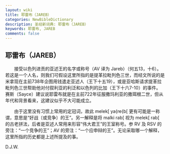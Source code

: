 ```yaml
---
layout: wiki
title: 耶雷布（JAREB）
categories: NewBibleDictionary
description: 圣经新词典: 耶雷布（JAREB）
keywords: 耶雷布, JAREB
comments: false
---
```


## 耶雷布（JAREB）

　　接受以色列进贡的亚述王的名字或称号（AV 译为 Jareb）（何五13，十6）。若这是一个人名，则我们可假设这里所指的是提革拉毗列色三世，而经文所说的是米拿现在主前738年企图用钱遣走亚述人（王下十五19），或是亚哈斯请求提革拉毗列色三世帮助他对付叙利亚的利泛和以色列的比加（王下十六7-10）的事件。赛斯（Sayce）建议说耶雷布就是在主前722年征服撒玛利亚的撒珥根二世，但从年代和背景看来，这建议似乎不大可能成立。

　　由于这里没有习惯上常用的定冠词，故此 melek[ ya{re{b[ 更有可能是一称谓，意思是“好战〔或竞争〕的王”。另一解释是将 malki rab[ 视为 melek[ rab[ 的古老拼法，后者是亚述人常用来形容“伟大君王”的王室称号。参 RV 及 RSV 的旁注：“一个竞争的王”；AV 的旁注：“一个应申辩的王”。无论采取哪一个解释，这里所指的历史都是上述所提及的事。

D.J.W.








